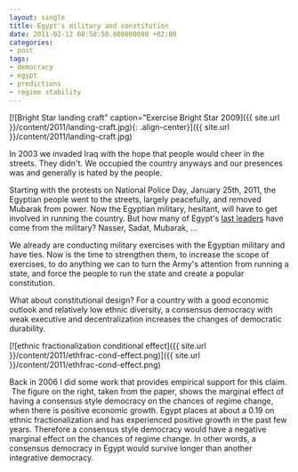 ```yaml
---
layout: single
title: Egypt's military and constitution
date: 2011-02-12 08:58:50.000000000 +02:00
categories:
- post
tags:
- democracy
- egypt
- predictions
- regime stability
---
```


[![Bright Star landing craft" caption="Exercise Bright Star 2009]({{ site.url }}/content/2011/landing-craft.jpg){: .align-center}]({{ site.url }}/content/2011/landing-craft.jpg)

In 2003 we invaded Iraq with the hope that people would cheer in the streets. They didn't. We occupied the country anyways and our presences was and generally is hated by the people.

Starting with the protests on National Police Day, January 25th, 2011, the Egyptian people went to the streets, largely peacefully, and removed Mubarak from power. Now the Egyptian military, hesitant, will have to get involved in running the country. But how many of Egypt's [last leaders](http://en.wikipedia.org/wiki/Politics_of_Egypt) have come from the military? Nasser, Sadat, Mubarak, ...

We already are conducting military exercises with the Egyptian military and have ties. Now is the time to strengthen them, to increase the scope of exercises, to do anything we can to turn the Army's attention from running a state, and force the people to run the state and create a popular constitution.

What about constitutional design? For a country with a good economic outlook and relatively low ethnic diversity, a consensus democracy with weak executive and decentralization increases the changes of democratic durability.


[![ethnic fractionalization conditional effect]({{ site.url }}/content/2011/ethfrac-cond-effect.png)]({{ site.url }}/content/2011/ethfrac-cond-effect.png)


Back in 2006 I did some work that provides empirical support for this claim.  The figure on the right, taken from the paper, shows the marginal effect of having a consensus style democracy on the chances of regime change, when there is positive economic growth. Egypt places at about a 0.19 on ethnic fractionalization and has experienced positive growth in the past few years. Therefore a consensus style democracy would have a negative marginal effect on the chances of regime change. In other words, a consensus democracy in Egypt would survive longer than another integrative democracy.
